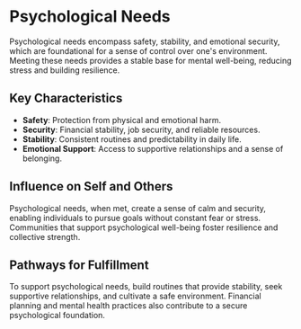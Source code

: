 # Psychological Needs

Psychological needs encompass safety, stability, and emotional security, which are foundational for a sense of control over one's environment. Meeting these needs provides a stable base for mental well-being, reducing stress and building resilience.

## Key Characteristics

- **Safety**: Protection from physical and emotional harm.
- **Security**: Financial stability, job security, and reliable resources.
- **Stability**: Consistent routines and predictability in daily life.
- **Emotional Support**: Access to supportive relationships and a sense of belonging.

## Influence on Self and Others

Psychological needs, when met, create a sense of calm and security, enabling individuals to pursue goals without constant fear or stress. Communities that support psychological well-being foster resilience and collective strength.

## Pathways for Fulfillment

To support psychological needs, build routines that provide stability, seek supportive relationships, and cultivate a safe environment. Financial planning and mental health practices also contribute to a secure psychological foundation.
